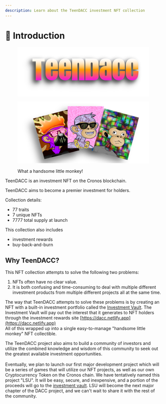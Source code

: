 ```yaml
---
description: Learn about the TeenDACC investment NFT collection
---
```


# 🐒 Introduction

<figure><img src=".gitbook/assets/title.png" alt=""><figcaption></figcaption></figure>

<figure><img src=".gitbook/assets/eg.png" alt="The TeenDACC NFT Collection"><figcaption><p>What a handsome little monkey!</p></figcaption></figure>

TeenDACC is an investment NFT on the Cronos blockchain.

TeenDACC aims to become a premier investment for holders.

Collection details:

* 77 traits&#x20;
* 7 unique NFTs
* 7777 total supply at launch

This collection also includes

* investment rewards
* buy-back-and-burn

## Why TeenDACC?

This NFT collection attempts to solve the following two problems:

1. NFTs often have no clear value.&#x20;
2. It is both confusing and time-consuming to deal with multiple different investment products from multiple different projects all at the same time.&#x20;

The way that TeenDACC attempts to solve these problems is by creating an NFT with a built-in investment portfolio called the [Investment Vault](the-investment-vault.md). The Investment Vault will pay out the interest that it generates to NFT holders through the investment rewards site [https://dacc.netlify.app](https://dacc.netlify.app) \
All of this wrapped up into a single easy-to-manage "handsome little monkey" NFT collectible.

The TeenDACC project also aims to build a community of investors and utilize the combined knowledge and wisdom of this community to seek out the greatest available investment opportunities. \
\
Eventually, we plan to launch our first major development project which will be a series of games that will utilize our NFT projects, as well as our own Cryptocurrency Token on the Cronos chain. We have tentatively named this project "LSU". It will be easy, secure, and inexpensive, and a portion of the proceeds will go to the [investment vault](the-investment-vault.md). LSU will become the next major chapter of the DACC project, and we can't wait to share it with the rest of the community.
